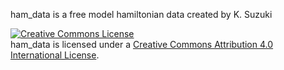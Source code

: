 ham_data is a free model hamiltonian data created by K. Suzuki

<a rel="license" href="http://creativecommons.org/licenses/by/4.0/"><img alt="Creative Commons License" style="border-width:0" src="https://i.creativecommons.org/l/by/4.0/80x15.png" /></a><br /><span xmlns:dct="http://purl.org/dc/terms/" property="dct:title">ham_data</span> is licensed under a <a rel="license" href="http://creativecommons.org/licenses/by/4.0/">Creative Commons Attribution 4.0 International License</a>.
